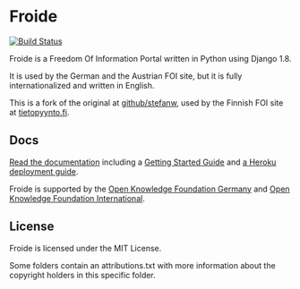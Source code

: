 Froide
======

[![Build Status](https://travis-ci.org/hylje/froide.svg?branch=tietopyynto)](https://travis-ci.org/hylje/froide)

Froide is a Freedom Of Information Portal written in Python using Django 1.8.

It is used by the German and the Austrian FOI site, but it is fully
internationalized and written in English.

This is a fork of the original at
[github/stefanw](https://github.com/stefanw/froide), used by the Finnish
FOI site at [tietopyynto.fi](http://www.tietopyynto.fi/).

Docs
----

[Read the documentation](http://froide.readthedocs.org/en/latest/) including a [Getting Started Guide](http://froide.readthedocs.org/en/latest/gettingstarted/) and [a Heroku deployment guide](http://froide.readthedocs.org/en/latest/herokudeployment/).

Froide is supported by the [Open Knowledge Foundation Germany](http://www.okfn.de/) and [Open Knowledge Foundation International](http://okfn.org/).


License
-------

Froide is licensed under the MIT License.

Some folders contain an attributions.txt with more information about the copyright holders in this specific folder.

